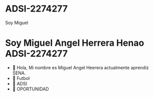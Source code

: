 # ADSI-2274277
Soy Miguel
# Soy Miguel Angel Herrera Henao ADSI-2274277

- 👋 Hola, Mi nombre es Miguel Angel Heerera actualmente aprendiz SENA.
- 👀 Futbol
- 🌱 ADSI
- 💞️ OPORTUNIDAD